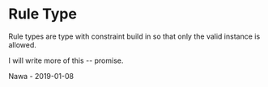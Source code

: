 # Rule Type

Rule types are type with constraint build in so that only the valid instance is allowed.



I will write more of this -- promise.

Nawa - 2019-01-08